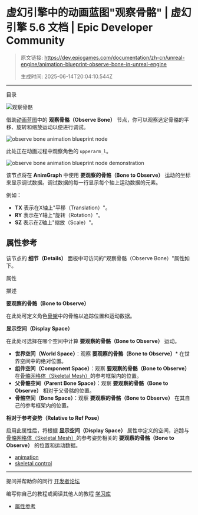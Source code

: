 # 虚幻引擎中的动画蓝图"观察骨骼" | 虚幻引擎 5.6 文档 | Epic Developer Community

> 原文链接: https://dev.epicgames.com/documentation/zh-cn/unreal-engine/animation-blueprint-observe-bone-in-unreal-engine
> 
> 生成时间: 2025-06-14T20:04:10.544Z

---

目录

![观察骨骼](https://dev.epicgames.com/community/api/documentation/image/93e07bf4-0544-4c20-888a-84f2bf096ec0?resizing_type=fill&width=1920&height=335)

借助[动画蓝图](/documentation/zh-cn/unreal-engine/animation-blueprints-in-unreal-engine)中的 **观察骨骼（Observe Bone）** 节点，你可以观察选定骨骼的平移、旋转和缩放运动以便进行调试。

![observe bone animation blueprint node](https://d1iv7db44yhgxn.cloudfront.net/documentation/images/eafb8c9e-a43f-4df2-9621-c4f3dbdcbf91/observebone.png)

此处正在动画过程中观察角色的 `upperarm_l`。

![observe bone animation blueprint node demonstration](https://d1iv7db44yhgxn.cloudfront.net/documentation/images/dbbd410d-04d3-41f1-bb90-e85fa49916f5/demo.gif)

该节点将在 **AnimGraph** 中使用 **要观察的骨骼（Bone to Observe）** 运动的坐标来显示调试数据。调试数据的每一行显示每个轴上运动数据的元素。

例如：

-   **TX** 表示在X轴上"平移（Translation）"。
-   **RY** 表示在Y轴上"旋转（Rotation）"。
-   **SZ** 表示在Z轴上"缩放（Scale）"。

## 属性参考

该节点的 **细节（Details）** 面板中可访问的"观察骨骼（Observe Bone）"属性如下。

属性

描述

**要观察的骨骼（Bone to Observe）**

在此处可定义角色[骨架](/documentation/zh-cn/unreal-engine/skeletons-in-unreal-engine)中的骨骼以追踪位置和运动数据。

**显示空间（Display Space）**

在此处可选择在哪个空间中计算 **要观察的骨骼（Bone to Observe）** 运动。

-   **世界空间（World Space）**：观察 **要观察的骨骼（Bone to Observe）**\* 在世界空间中的绝对位置。
-   **组件空间（Component Space）**：观察 **要观察的骨骼（Bone to Observe）** 在[骨骼网格体（Skeletal Mesh）](/documentation/zh-cn/unreal-engine/skeletal-mesh-assets-in-unreal-engine)的参考框架内的位置。
-   **父骨骼空间（Parent Bone Space）**：观察 **要观察的骨骼（Bone to Observe）** 相对于父骨骼的位置。
-   **骨骼空间（Bone Space）**：观察 **要观察的骨骼（Bone to Observe）** 在其自己的参考框架内的位置。

**相对于参考姿势（Relative to Ref Pose）**

启用此属性后，将根据 **显示空间（Display Space）** 属性中定义的空间，追踪与[骨骼网格体（Skeletal Mesh）](/documentation/zh-cn/unreal-engine/skeletal-mesh-assets-in-unreal-engine)的参考姿势相关的 **要观察的骨骼（Bone to Observe）** 的位置和运动数据。

-   [animation](https://dev.epicgames.com/community/search?query=animation)
-   [skeletal control](https://dev.epicgames.com/community/search?query=skeletal%20control)

* * *

提问并帮助你的同行 [开发者论坛](https://forums.unrealengine.com/categories?tag=unreal-engine)

编写你自己的教程或阅读其他人的教程 [学习库](https://dev.epicgames.com/community/unreal-engine/learning)

-   [属性参考](/documentation/zh-cn/unreal-engine/animation-blueprint-observe-bone-in-unreal-engine#%E5%B1%9E%E6%80%A7%E5%8F%82%E8%80%83)